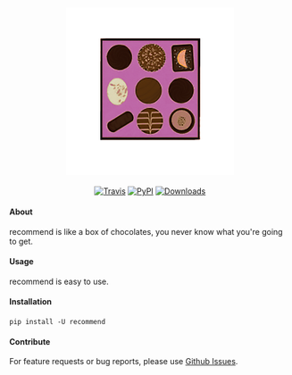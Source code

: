 <h3 align="center">
  <img src="https://raw.githubusercontent.com/maxhumber/recommend/master/images/recommend.png" height="300px" alt="recommend">
</h3>
<p align="center">
  <a href="https://travis-ci.org/maxhumber/recommend"><img alt="Travis" src="https://img.shields.io/travis/maxhumber/recommend.svg"></a>
  <a href="https://pypi.python.org/pypi/recommend"><img alt="PyPI" src="https://img.shields.io/pypi/v/recommend.svg"></a>
  <a href="https://pepy.tech/project/recommend"><img alt="Downloads" src="https://pepy.tech/badge/recommend"></a>  
</p>


#### About

recommend is like a box of chocolates, you never know what you're going to get.

#### Usage

recommend is easy to use.

#### Installation

```
pip install -U recommend
```

#### Contribute

For feature requests or bug reports, please use [Github Issues](https://github.com/maxhumber/recommend/issues).
